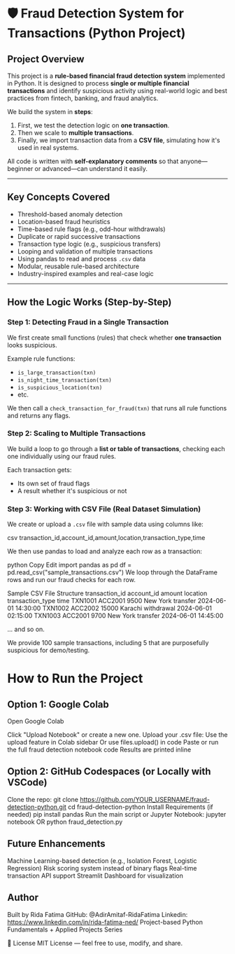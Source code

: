 # 🛡️ Fraud Detection System for Transactions (Python Project)

##  Project Overview

This project is a **rule-based financial fraud detection system** implemented in Python. It is designed to process **single or multiple financial transactions** and identify suspicious activity using real-world logic and best practices from fintech, banking, and fraud analytics.

We build the system in **steps**:

1. First, we test the detection logic on **one transaction**.
2. Then we scale to **multiple transactions**.
3. Finally, we import transaction data from a **CSV file**, simulating how it's used in real systems.

All code is written with **self-explanatory comments** so that anyone—beginner or advanced—can understand it easily.

---

## Key Concepts Covered

- Threshold-based anomaly detection
- Location-based fraud heuristics
- Time-based rule flags (e.g., odd-hour withdrawals)
- Duplicate or rapid successive transactions
- Transaction type logic (e.g., suspicious transfers)
- Looping and validation of multiple transactions
- Using pandas to read and process `.csv` data
- Modular, reusable rule-based architecture
- Industry-inspired examples and real-case logic

---

## How the Logic Works (Step-by-Step)

### Step 1: Detecting Fraud in a Single Transaction
We first create small functions (rules) that check whether **one transaction** looks suspicious.

Example rule functions:
- `is_large_transaction(txn)`
- `is_night_time_transaction(txn)`
- `is_suspicious_location(txn)`
- etc.

We then call a `check_transaction_for_fraud(txn)` that runs all rule functions and returns any flags.

### Step 2: Scaling to Multiple Transactions
We build a loop to go through a **list or table of transactions**, checking each one individually using our fraud rules.

Each transaction gets:
- Its own set of fraud flags
- A result whether it's suspicious or not

### Step 3: Working with CSV File (Real Dataset Simulation)
We create or upload a `.csv` file with sample data using columns like:

csv
transaction_id,account_id,amount,location,transaction_type,time

We then use pandas to load and analyze each row as a transaction:

python
Copy
Edit
import pandas as pd
df = pd.read_csv("sample_transactions.csv")
We loop through the DataFrame rows and run our fraud checks for each row.

Sample CSV File Structure
transaction_id	account_id	amount	location	transaction_type	time
TXN1001	ACC2001	9500	New York	transfer	2024-06-01 14:30:00
TXN1002	ACC2002	15000	Karachi	withdrawal	2024-06-01 02:15:00
TXN1003	ACC2001	9700	New York	transfer	2024-06-01 14:45:00

... and so on.

We provide 100 sample transactions, including 5 that are purposefully suspicious for demo/testing.

# How to Run the Project
## Option 1: Google Colab
Open Google Colab

Click "Upload Notebook" or create a new one.
Upload your .csv file:
Use the upload feature in Colab sidebar
Or use files.upload() in code
Paste or run the full fraud detection notebook code
Results are printed inline

## Option 2: GitHub Codespaces (or Locally with VSCode)
Clone the repo:
git clone https://github.com/YOUR_USERNAME/fraud-detection-python.git
cd fraud-detection-python
Install Requirements (if needed)
pip install pandas
Run the main script or Jupyter Notebook:
jupyter notebook
OR
python fraud_detection.py

## Future Enhancements
Machine Learning-based detection (e.g., Isolation Forest, Logistic Regression)
Risk scoring system instead of binary flags
Real-time transaction API support
Streamlit Dashboard for visualization

## Author
Built  by Rida Fatima
GitHub: @AdirAmitaf-RidaFatima
Linkedin: https://www.linkedin.com/in/rida-fatima-ned/
Project-based Python Fundamentals + Applied Projects Series


🤝 License
MIT License — feel free to use, modify, and share.

